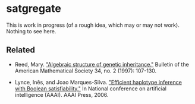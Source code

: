 
# satgregate

This is work in progress (of a rough idea, which may or may not work). Nothing to see here.

## Related

- Reed, Mary. ["Algebraic structure of genetic inheritance."](https://www.ams.org/journals/bull/1997-34-02/S0273-0979-97-00712-X/S0273-0979-97-00712-X.pdf) Bulletin of the American Mathematical Society 34, no. 2 (1997): 107-130.

- Lynce, Inês, and Joao Marques-Silva. ["Efficient haplotype inference with Boolean satisfiability."](https://cdn.aaai.org/AAAI/2006/AAAI06-017.pdf) In National conference on artificial intelligence (AAAI). AAAI Press, 2006.
